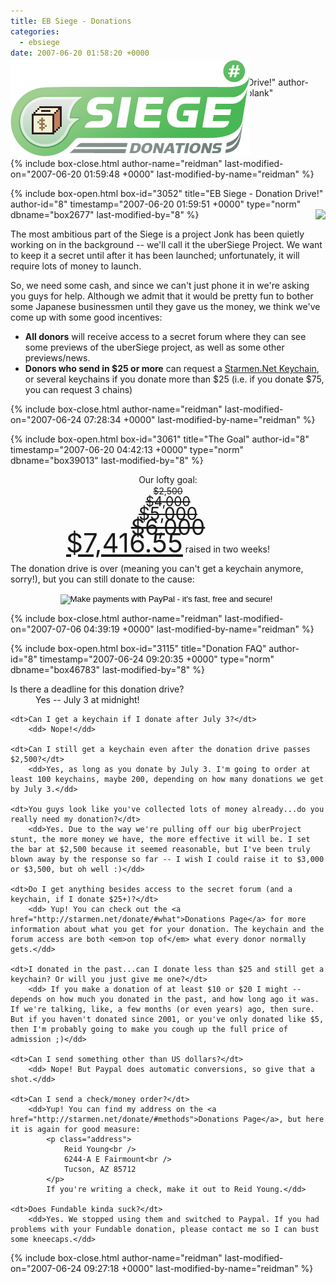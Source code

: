 ```yaml
---
title: EB Siege - Donations
categories:
  - ebsiege
date: 2007-06-20 01:58:20 +0000
---
```

{% include box-open.html box-id="3051" title="Donation Drive!" author-id="8" timestamp="2007-06-20 01:58:20 +0000" type="blank" dbname="box42838" last-modified-by="8" %}
<div class="centered" style="position: relative; margin-bottom: -92px"><img style="position: relative; top: -92px;" class="subhead" alt="EB Siege Donations Logo" title="EB Siege Donations!" src="../banners/ebs_banner_donate_l.png" /></div>
{% include box-close.html author-name="reidman" last-modified-on="2007-06-20 01:59:48 +0000" last-modified-by-name="reidman" %}

{% include box-open.html box-id="3052" title="EB Siege - Donation Drive!" author-id="8" timestamp="2007-06-20 01:59:51 +0000" type="norm" dbname="box2677" last-modified-by="8" %}
<img src="http - //starmen.net/ebsiege/donations/keychain_sm.png" style="float: right; margin-left: 10px;" />
<p>The most ambitious part of the Siege is a project Jonk has been quietly working on in the background -- we'll call it the uberSiege Project. We want to keep it a secret until after it has been launched; unfortunately, it will require lots of money to launch.</p>
<p>So, we need some cash, and since we can't just phone it in we're asking you guys for help. Although we admit that it would be pretty fun to bother some Japanese businessmen until they gave us the money, we think we've come up with some good incentives:</p>
<ul><li><strong>All donors</strong> will receive access to a secret forum where they can see some previews of the uberSiege project, as well as some other previews/news.</li>
<li><strong>Donors who send in $25 or more</strong> can request a <a href="http://starmen.net/forum/?t=msg&prevloaded=1&th=34802&start=0#msg_num_40">Starmen.Net Keychain</a>, or several keychains if you donate more than $25 (i.e. if you donate $75, you can request 3 chains)</li>
</ul>
{% include box-close.html author-name="reidman" last-modified-on="2007-06-24 07:28:34 +0000" last-modified-by-name="reidman" %}

{% include box-open.html box-id="3061" title="The Goal" author-id="8" timestamp="2007-06-20 04:42:13 +0000" type="norm" dbname="box39013" last-modified-by="8" %}
<p style="text-align: center; line-height: 1.25em;">Our lofty goal:<br />
<s style="font-size: 1em;">$2,500</s><br />
<s style="font-size: 1.5em;">$4,000</s><br />
<s style="font-size: 2em;">$5,000</s><br />
<s style="font-size: 2.5em;">$6,000</s><br />
<a style="font-size: 3em;" href="http://starmen.net/forum/?t=msg&th=35029">$7,416.55</a> raised in two weeks!</p>

<p>The donation drive is over (meaning you can't get a keychain anymore, sorry!), but you can still donate to the cause:</p>
<form action="https://www.paypal.com/cgi-bin/webscr" method="post" style="margin: 0 auto; text-align: center; width: 100%;">
<input type="hidden" name="cmd" value="_xclick" />
<input type="hidden" name="business" value="reidman@starmen.net" />
<input type="hidden" name="item_name" value="Starmen.Net Donation" />
<input type="hidden" name="page_style" value="Primary" />
<input type="hidden" name="no_shipping" value="0" />
<input type="hidden" name="return" value="http://starmen.net/donate/success" />
<input type="hidden" name="cancel_return" value="http://starmen.net/donate/cancel" />
<input type="hidden" name="cn" value="What's your forum username?" />
<input type="hidden" name="currency_code" value="USD" />
<input type="hidden" name="tax" value="0" />
<input type="hidden" name="lc" value="US" />
<input type="hidden" name="bn" value="PP-DonationsBF" />
<input type="image" src="http://starmen.net/donate/paypalDonationBtn.png" border="0" name="submit" alt="Make payments with PayPal - it's fast, free and secure!" />
<img alt="" border="0" src="https - //www.paypal.com/en_US/i/scr/pixel.gif" width="1" height="1" />
</form>

{% include box-close.html author-name="reidman" last-modified-on="2007-07-06 04:39:19 +0000" last-modified-by-name="reidman" %}

{% include box-open.html box-id="3115" title="Donation FAQ" author-id="8" timestamp="2007-06-24 09:20:35 +0000" type="norm" dbname="box46783" last-modified-by="8" %}
<dl class="faq">
	<dt>Is there a deadline for this donation drive?</dt>
		<dd>Yes -- July 3 at midnight!</dd>

	<dt>Can I get a keychain if I donate after July 3?</dt>
		<dd> Nope!</dd>

	<dt>Can I still get a keychain even after the donation drive passes $2,500?</dt>
		<dd>Yes, as long as you donate by July 3. I'm going to order at least 100 keychains, maybe 200, depending on how many donations we get by July 3.</dd>

	<dt>You guys look like you've collected lots of money already...do you really need my donation?</dt>
		<dd>Yes. Due to the way we're pulling off our big uberProject stunt, the more money we have, the more effective it will be. I set the bar at $2,500 because it seemed reasonable, but I've been truly blown away by the response so far -- I wish I could raise it to $3,000 or $3,500, but oh well :)</dd>

	<dt>Do I get anything besides access to the secret forum (and a keychain, if I donate $25+)?</dt>
		<dd> Yup! You can check out the <a href="http://starmen.net/donate/#what">Donations Page</a> for more information about what you get for your donation. The keychain and the forum access are both <em>on top of</em> what every donor normally gets.</dd>

	<dt>I donated in the past...can I donate less than $25 and still get a keychain? Or will you just give me one?</dt>
		<dd> If you make a donation of at least $10 or $20 I might -- depends on how much you donated in the past, and how long ago it was. If we're talking, like, a few months (or even years) ago, then sure. But if you haven't donated since 2001, or you've only donated like $5, then I'm probably going to make you cough up the full price of admission ;)</dd>

	<dt>Can I send something other than US dollars?</dt>
		<dd> Nope! But Paypal does automatic conversions, so give that a shot.</dd>

	<dt>Can I send a check/money order?</dt>
		<dd>Yup! You can find my address on the <a href="http://starmen.net/donate/#methods">Donations Page</a>, but here it is again for good measure:
			<p class="address">
				Reid Young<br />
				6244-A E Fairmount<br />
				Tucson, AZ 85712
			</p>
			If you're writing a check, make it out to Reid Young.</dd>

	<dt>Does Fundable kinda suck?</dt>
		<dd>Yes. We stopped using them and switched to Paypal. If you had problems with your Fundable donation, please contact me so I can bust some kneecaps.</dd>
</dl>
{% include box-close.html author-name="reidman" last-modified-on="2007-06-24 09:27:18 +0000" last-modified-by-name="reidman" %}
